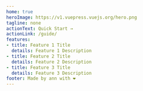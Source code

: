 ```yaml
---
home: true
heroImage: https://v1.vuepress.vuejs.org/hero.png
tagline: none
actionText: Quick Start →
actionLink: /guide/
features:
- title: Feature 1 Title
  details: Feature 1 Description
- title: Feature 2 Title
  details: Feature 2 Description
- title: Feature 3 Title
  details: Feature 3 Description
footer: Made by ann with ❤️
---
```

